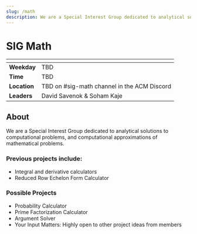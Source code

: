 ```yaml
---
slug: /math
description: We are a Special Interest Group dedicated to analytical solutions to computational problems, and computational approximations of mathematical problems. 
---
```


# SIG Math

| <!-- -->     | <!-- -->                                    |
| ------------ | ------------------------------------------- |
| **Weekday**  | TBD                                         |
| **Time**     | TBD                                         |
| **Location** | TBD on #sig-math channel in the ACM Discord |
| **Leaders**  | David Savenok & Soham Kaje                  |

## About

We are a Special Interest Group dedicated to analytical solutions to computational problems, and computational approximations of mathematical problems. 

### Previous projects include:
 - Integral and derivative calculators
 - Reduced Row Echelon Form Calculator

### Possible Projects
 - Probability Calculator
 - Prime Factorization Calculator
 - Argument Solver
 - Your Input Matters: Highly open to other project ideas from members
